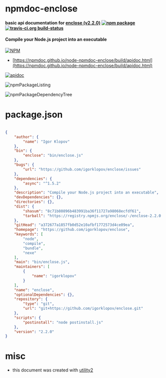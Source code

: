 # npmdoc-enclose

#### basic api documentation for  [enclose (v2.2.0)](https://github.com/igorklopov/enclose)  [![npm package](https://img.shields.io/npm/v/npmdoc-enclose.svg?style=flat-square)](https://www.npmjs.org/package/npmdoc-enclose) [![travis-ci.org build-status](https://api.travis-ci.org/npmdoc/node-npmdoc-enclose.svg)](https://travis-ci.org/npmdoc/node-npmdoc-enclose)

#### Compile your Node.js project into an executable

[![NPM](https://nodei.co/npm/enclose.png?downloads=true&downloadRank=true&stars=true)](https://www.npmjs.com/package/enclose)

- [https://npmdoc.github.io/node-npmdoc-enclose/build/apidoc.html](https://npmdoc.github.io/node-npmdoc-enclose/build/apidoc.html)

[![apidoc](https://npmdoc.github.io/node-npmdoc-enclose/build/screenCapture.buildCi.browser.%252Ftmp%252Fbuild%252Fapidoc.html.png)](https://npmdoc.github.io/node-npmdoc-enclose/build/apidoc.html)

![npmPackageListing](https://npmdoc.github.io/node-npmdoc-enclose/build/screenCapture.npmPackageListing.svg)

![npmPackageDependencyTree](https://npmdoc.github.io/node-npmdoc-enclose/build/screenCapture.npmPackageDependencyTree.svg)



# package.json

```json

{
    "author": {
        "name": "Igor Klopov"
    },
    "bin": {
        "enclose": "bin/enclose.js"
    },
    "bugs": {
        "url": "https://github.com/igorklopov/enclose/issues"
    },
    "dependencies": {
        "async": "^1.5.2"
    },
    "description": "Compile your Node.js project into an executable",
    "devDependencies": {},
    "directories": {},
    "dist": {
        "shasum": "8c71b80896b483991ba36f11727a98068ecfdf61",
        "tarball": "https://registry.npmjs.org/enclose/-/enclose-2.2.0.tgz"
    },
    "gitHead": "a372677a1857fb0d52e10afbf1772573d4ce09ea",
    "homepage": "https://github.com/igorklopov/enclose",
    "keywords": [
        "node",
        "compile",
        "bundle",
        "nexe"
    ],
    "main": "bin/enclose.js",
    "maintainers": [
        {
            "name": "igorklopov"
        }
    ],
    "name": "enclose",
    "optionalDependencies": {},
    "repository": {
        "type": "git",
        "url": "git+https://github.com/igorklopov/enclose.git"
    },
    "scripts": {
        "postinstall": "node postinstall.js"
    },
    "version": "2.2.0"
}
```



# misc
- this document was created with [utility2](https://github.com/kaizhu256/node-utility2)
